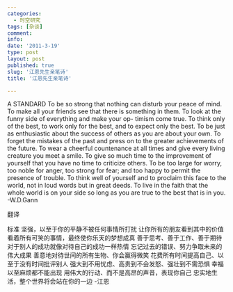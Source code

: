 ```yaml
---
categories:
  - 时空研究
tags: [杂谈]
comment: 
info: 
date: '2011-3-19'
type: post
layout: post
published: true
slug: '江恩先生亲笔诗'
title: '江恩先生亲笔诗'

---
```

A STANDARD 
To be so strong that nothing can disturb your peace of mind. 
To make all your friends see that there is something in them. 
To look at the funny side of everything and make your op- 
timism come true. 
To think only of the best, to work only for the best, and to 
expect only the best. 
To be just as enthusiastic about the success of others as you 
are about your own. 
To forget the mistakes of the past and press on to the greater 
achievements of the future. 
To wear a cheerful countenance at all times and give every 
living creature you meet a smile. 
To give so much time to the improvement of yourself that 
you have no time to criticize others. 
To be too large for worry, too noble for anger, too strong 
for fear; and too happy to permit the presence of 
trouble. 
To think well of yourself and to proclaim this face to the 
world, not in loud words but in great deeds. 
To live in the faith that the whole world is on your side so 
long as you are true to the best that is in you. 
-W.D.Gann  


翻译 


标准 
坚强，以至于你的平静不被任何事情所打扰 
让你所有的朋友看到其中的价值 
看着所有可笑的事情，最终使你乐天的梦想成真 
善于思考、善于工作、善于期待 
对于别人的成功就像对待自己的成功一样热情 
忘记过去的错误、努力争取未来的伟大成果 
善意地对待世间的所有生物、你会赢得微笑 
花费所有时间提高自己、以至于没有时间批评别人 
强大到不用忧虑、高贵到不会发怒、强壮到不需恐惧 
幸福以至麻烦都不能出现 
用伟大的行动、而不是高昂的声音，表现你自己 
忠实地生活，整个世界将会站在你的一边 
-江恩